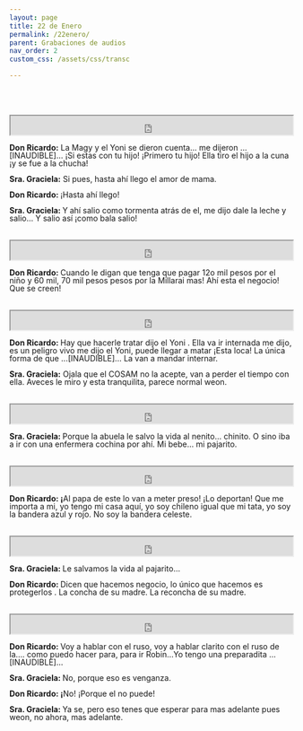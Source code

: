 ```yaml
---
layout: page
title: 22 de Enero
permalink: /22enero/
parent: Grabaciones de audios
nav_order: 2
custom_css: /assets/css/transc

---
```



<br><br>

<div class="Div_a">
<iframe src="https://archive.org/embed/ella-tiro-el-hijo-a-la-cuna-y-se-fue-a-la-chucha" width="100%" height="34" frameborder="2" webkitallowfullscreen="true" mozallowfullscreen="true" allowfullscreen></iframe>
<p style='line-height: 100%;text-align: left;'><strong>Don Ricardo:</strong> La Magy y el Yoni se dieron cuenta... me dijeron ...[INAUDIBLE]... &iexcl;Si estas con tu hijo! &iexcl;Primero tu hijo! Ella tiro el hijo a la cuna &iexcl;y se fue a la chucha!</p>
<p style='line-height: 100%;text-align: left;'></p>
<p style='line-height: 100%;text-align: left;'><strong>Sra. Graciela:</strong> Si pues, hasta ah&iacute; llego el amor de mama.</p>
<p style='line-height: 100%;text-align: left;'></p>
<p style='line-height: 100%;text-align: left;'><strong>Don Ricardo:&nbsp;</strong><span style="font-weight: normal;">&iexcl;H</span>asta ah&iacute; llego!</p>
<p style='line-height: 100%;text-align: left;'></p>
<p style='line-height: 100%;text-align: left;'><strong>Sra. Graciela:&nbsp;</strong><span style="font-weight: normal;">Y</span><strong>&nbsp;</strong>ah&iacute; salio como tormenta atr&aacute;s de el, me dijo dale la leche y salio&hellip; Y salio as&iacute; &iexcl;como bala salio!</p>
</div>
<br>

<div class="Div_a">
<iframe src="https://archive.org/embed/cuando-le-digan-que-tiene-que-pagar" width="100%" height="34" frameborder="2" webkitallowfullscreen="true" mozallowfullscreen="true" allowfullscreen></iframe>
<p style='line-height: 100%;text-align: left;'><strong>Don Ricardo:&nbsp;</strong><span style="font-weight: normal;">C</span>uando le digan que tenga que pagar 12o mil pesos por el ni&ntilde;o y 60 mil, 70 mil pesos pesos por la Millarai mas! Ah&iacute; esta el negocio! Que se creen!</p>
</div>
<br>

<div class="Div_a">
<iframe src="https://archive.org/embed/ella-va-ir-internada-me-dijo-el-yoni" width="100%" height="34" frameborder="2" webkitallowfullscreen="true" mozallowfullscreen="true" allowfullscreen></iframe>
<p style='line-height: 100%;text-align: left;'><strong>Don Ricardo:&nbsp;</strong>Hay que hacerle tratar dijo el Yoni . Ella va ir internada me dijo, es un peligro vivo me dijo el Yoni, puede llegar a matar &iexcl;Esta loca! La &uacute;nica forma de que ...[INAUDIBLE]... La van a mandar internar.</p>
<p style='line-height: 100%;text-align: left;'></p>
<p style='line-height: 100%;text-align: left;'><strong>Sra. Graciela:</strong> Ojala que el COSAM no la acepte, van a perder el tiempo con ella. Aveces le miro y esta tranquilita, parece normal weon.</p>
</div>
<br>


<div class="Div_a">
<iframe src="https://archive.org/embed/la-abuela-te-salvo-la-vida" width="100%" height="34" frameborder="2" webkitallowfullscreen="true" mozallowfullscreen="true" allowfullscreen></iframe>
<p style='line-height: 100%;text-align: left;'><strong>Sra. Graciela:&nbsp;</strong><span style="font-weight: normal;">P</span>orque la abuela le salvo la vida al nenito... chinito. O sino iba a ir con una enfermera cochina por ah&iacute;. Mi bebe... mi pajarito.</p>
</div>
<br>

<div class="Div_a">
<iframe src="https://archive.org/embed/lo-van-a-meter-preso-lo-deportan" width="100%" height="34" frameborder="2" webkitallowfullscreen="true" mozallowfullscreen="true" allowfullscreen></iframe>
<p style='line-height: 100%;text-align: left;'><strong>Don Ricardo: &iexcl;</strong><span style="font-weight: normal;">A</span>l papa de este lo van a meter preso! &iexcl;Lo deportan! Que me importa a mi, yo tengo mi casa aqu&iacute;, yo soy chileno igual que mi tata, yo soy la bandera azul y rojo. No soy la bandera celeste.</p>
</div>
<br>

<div class="Div_a">
<iframe src="https://archive.org/embed/te-salvamos-la-vida-pajarito" width="100%" height="34" frameborder="2" webkitallowfullscreen="true" mozallowfullscreen="true" allowfullscreen></iframe>
<p style='line-height: 100%;text-align: left;'><strong>Sra. Graciela:&nbsp;</strong><span style="font-weight: normal;">L</span>e salvamos la vida al pajarito&hellip;</p>
<p style='line-height: 100%;text-align: left;'></p>
<p style='line-height: 100%;text-align: left;'><strong>Don Ricardo:&nbsp;</strong><span style="font-weight: normal;">D</span>icen que hacemos negocio, lo &uacute;nico que hacemos es protegerlos . La concha de su madre. La reconcha de su madre.</p>
</div>
<br>

<div class="Div_a">
<iframe src="https://archive.org/embed/voy-a-hablar-con-el-ruso...-tengo-una-preparadita" width="100%" height="34" frameborder="2" webkitallowfullscreen="true" mozallowfullscreen="true" allowfullscreen></iframe>
<p style='line-height: 100%;text-align: left;'><strong>Don Ricardo:&nbsp;</strong><span style="font-weight: normal;">V</span>oy a hablar con el ruso, voy a hablar clarito con el ruso de la&hellip;. como puedo hacer para, para ir Robin&hellip;Yo tengo una preparadita ...[INAUDIBLE]...</p>
<p style='line-height: 100%;text-align: left;'></p>
<p style='line-height: 100%;text-align: left;'><strong>Sra. Graciela:&nbsp;</strong><span style="font-weight: normal;">N</span>o, porque eso es venganza.</p>
<p style='line-height: 100%;text-align: left;'></p>
<p style='line-height: 100%;text-align: left;'><strong>Don Ricardo: &iexcl;</strong><span style="font-weight: normal;">N</span>o! &iexcl;Porque el no puede!</p>
<p style='line-height: 100%;text-align: left;'></p>
<p style='line-height: 100%;text-align: left;'><strong>Sra. Graciela:&nbsp;</strong><span style="font-weight: normal;">Y</span>a se, pero eso tenes que esperar para mas adelante pues weon, no ahora, mas adelante.</p>
</div>
<br>


